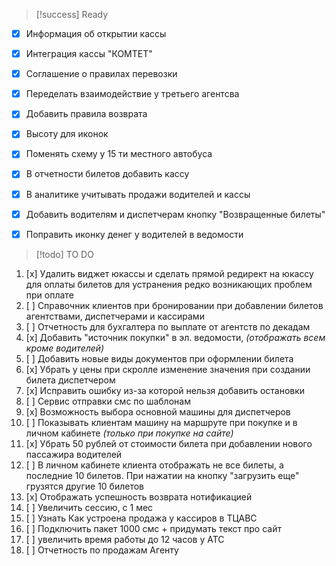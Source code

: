 > [!success] Ready

- [x] Информация об открытии кассы
- [x] Интеграция кассы "КОМТЕТ"
- [x] Соглашение о правилах перевозки
- [x] Переделать взаимодействие у третьего агентсва
- [x] Добавить правила возврата
- [x] Высоту для иконок
- [x] Поменять схему у 15 ти местного автобуса
- [x] В отчетности билетов добавить кассу
- [x] В аналитике учитывать продажи водителей и кассы
- [x] Добавить водителям и диспетчерам кнопку "Возвращенные билеты"
- [x] Поправить иконку денег у водителей в ведомости


> [!todo] TO DO

1. [x] Удалить виджет юкассы и сделать прямой редирект на юкассу для оплаты билетов для устранения редко возникающих проблем при оплате
2. [ ] Справочник клиентов при бронировании при добавлении билетов агентствами, диспетчерами и кассирами
3. [ ] Отчетность для бухгалтера по выплате от агентств по декадам
4. [x] Добавить "источник покупки" в эл. ведомости, *(отображать всем кроме водителей)*
5. [ ] Добавить новые виды документов при оформлении билета
6. [x] Убрать у цены при скролле изменение значения при создании билета диспетчером
7. [x] Исправить ошибку из-за которой нельзя добавить остановки
8. [ ] Сервис отправки смс по шаблонам
9. [x] Возможность выбора основной машины для диспетчеров
10. [ ] Показывать клиентам машину на маршруте при покупке и в личном кабинете *(только при покупке на сайте)*
11. [x] Убрать 50 рублей от стоимости билета при добавлении нового пассажира водителей
12. [ ] В личном кабинете клиента отображать не все билеты, а последние 10 билетов. При нажатии на кнопку "загрузить еще" грузятся другие 10 билетов
13. [x] Отображать успешность возврата нотификацией
14. [ ] Увеличить сессию, с 1 мес
15. [ ] Узнать Как устроена продажа у кассиров в ТЦАВС
16. [ ] Подключить пакет 1000 смс + придумать текст про сайт
17. [ ] увеличить время работы до 12 часов у АТС
18. [ ] Отчетность по продажам Агенту
